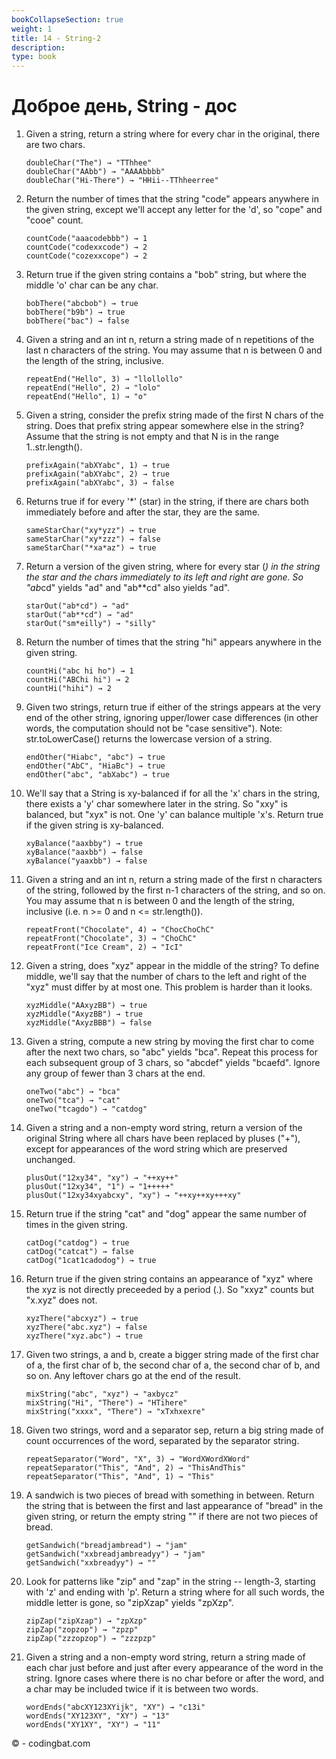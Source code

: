 ```yaml
---
bookCollapseSection: true
weight: 1
title: 14 - String-2 
description: 
type: book 
---
```


# Доброе день, String - дос

1. Given a string, return a string where for every char in the original, there are two chars.
    ```
    doubleChar("The") → "TThhee"
    doubleChar("AAbb") → "AAAAbbbb"
    doubleChar("Hi-There") → "HHii--TThheerree"
    ```
2. Return the number of times that the string "code" appears anywhere in the given string, except we'll accept any letter for the 'd', so "cope" and "cooe" count.
    ```
    countCode("aaacodebbb") → 1
    countCode("codexxcode") → 2
    countCode("cozexxcope") → 2
    ```
3. Return true if the given string contains a "bob" string, but where the middle 'o' char can be any char.
    ```
    bobThere("abcbob") → true
    bobThere("b9b") → true
    bobThere("bac") → false
    ```
4. Given a string and an int n, return a string made of n repetitions of the last n characters of the string. You may assume that n is between 0 and the length of the string, inclusive.
    ```
    repeatEnd("Hello", 3) → "llollollo"
    repeatEnd("Hello", 2) → "lolo"
    repeatEnd("Hello", 1) → "o"
    ```
5. Given a string, consider the prefix string made of the first N chars of the string. Does that prefix string appear somewhere else in the string? Assume that the string is not empty and that N is in the range 1..str.length().
    ```
    prefixAgain("abXYabc", 1) → true
    prefixAgain("abXYabc", 2) → true
    prefixAgain("abXYabc", 3) → false
    ```
6. Returns true if for every '*' (star) in the string, if there are chars both immediately before and after the star, they are the same.
    ```
    sameStarChar("xy*yzz") → true
    sameStarChar("xy*zzz") → false
    sameStarChar("*xa*az") → true
    ```
7. Return a version of the given string, where for every star (*) in the string the star and the chars immediately to its left and right are gone. So "ab*cd" yields "ad" and "ab**cd" also yields "ad".
    ```
    starOut("ab*cd") → "ad"
    starOut("ab**cd") → "ad"
    starOut("sm*eilly") → "silly"
    ```
8. Return the number of times that the string "hi" appears anywhere in the given string.
    ```
    countHi("abc hi ho") → 1
    countHi("ABChi hi") → 2
    countHi("hihi") → 2
    ```
9. Given two strings, return true if either of the strings appears at the very end of the other string, ignoring upper/lower case differences (in other words, the computation should not be "case sensitive"). Note: str.toLowerCase() returns the lowercase version of a string.
    ```
    endOther("Hiabc", "abc") → true
    endOther("AbC", "HiaBc") → true
    endOther("abc", "abXabc") → true
    ```
10. We'll say that a String is xy-balanced if for all the 'x' chars in the string, there exists a 'y' char somewhere later in the string. So "xxy" is balanced, but "xyx" is not. One 'y' can balance multiple 'x's. Return true if the given string is xy-balanced.  
    ```   
    xyBalance("aaxbby") → true
    xyBalance("aaxbb") → false
    xyBalance("yaaxbb") → false
    ```
11. Given a string and an int n, return a string made of the first n characters of the string, followed by the first n-1 characters of the string, and so on. You may assume that n is between 0 and the length of the string, inclusive (i.e. n >= 0 and n <= str.length()).
    ``` 
    repeatFront("Chocolate", 4) → "ChocChoChC"
    repeatFront("Chocolate", 3) → "ChoChC"
    repeatFront("Ice Cream", 2) → "IcI"
    ```
12. Given a string, does "xyz" appear in the middle of the string? To define middle, we'll say that the number of chars to the left and right of the "xyz" must differ by at most one. This problem is harder than it looks.
    ```
    xyzMiddle("AAxyzBB") → true
    xyzMiddle("AxyzBB") → true
    xyzMiddle("AxyzBBB") → false
    ```
13. Given a string, compute a new string by moving the first char to come after the next two chars, so "abc" yields "bca". Repeat this process for
 each subsequent group of 3 chars, so "abcdef" yields "bcaefd". Ignore any group of fewer than 3 chars at the end.
    ```
    oneTwo("abc") → "bca"
    oneTwo("tca") → "cat"
    oneTwo("tcagdo") → "catdog"
    ```
14. Given a string and a non-empty word string, return a version of the original String where all chars have been replaced by pluses ("+"), except for appearances of the word string which are preserved unchanged.
    ```
    plusOut("12xy34", "xy") → "++xy++"
    plusOut("12xy34", "1") → "1+++++"
    plusOut("12xy34xyabcxy", "xy") → "++xy++xy+++xy"
    ```
15. Return true if the string "cat" and "dog" appear the same number of times in the given string.
    ```
    catDog("catdog") → true
    catDog("catcat") → false
    catDog("1cat1cadodog") → true
    ```
16. Return true if the given string contains an appearance of "xyz" where the xyz is not directly preceeded by a period (.). So "xxyz" counts but "x.xyz" does not.
    ```
    xyzThere("abcxyz") → true
    xyzThere("abc.xyz") → false
    xyzThere("xyz.abc") → true
    ```
17. Given two strings, a and b, create a bigger string made of the first char of a, the first char of b, the second char of a, the second char of b, and so on. Any leftover chars go at the end of the result.
    ```
    mixString("abc", "xyz") → "axbycz"
    mixString("Hi", "There") → "HTihere"
    mixString("xxxx", "There") → "xTxhxexre"
    ```
18. Given two strings, word and a separator sep, return a big string made of count occurrences of the word, separated by the separator string.
    ```
    repeatSeparator("Word", "X", 3) → "WordXWordXWord"
    repeatSeparator("This", "And", 2) → "ThisAndThis"
    repeatSeparator("This", "And", 1) → "This"
    ```
19. A sandwich is two pieces of bread with something in between. Return the string that is between the first and last appearance of "bread" in the given string, or return the empty string "" if there are not two pieces of bread.
    ```
    getSandwich("breadjambread") → "jam"
    getSandwich("xxbreadjambreadyy") → "jam"
    getSandwich("xxbreadyy") → ""
    ```
20. Look for patterns like "zip" and "zap" in the string -- length-3, starting with 'z' and ending with 'p'. Return a string where for all such words, the middle letter is gone, so "zipXzap" yields "zpXzp".
    ```
    zipZap("zipXzap") → "zpXzp"
    zipZap("zopzop") → "zpzp"
    zipZap("zzzopzop") → "zzzpzp"
    ```
21. Given a string and a non-empty word string, return a string made of each char just before and just after every appearance of the word in the string. Ignore cases where there is no char before or after the word, and a char may be included twice if it is between two words.
    ```
    wordEnds("abcXY123XYijk", "XY") → "c13i"
    wordEnds("XY123XY", "XY") → "13"
    wordEnds("XY1XY", "XY") → "11"
    ```

© - codingbat.com